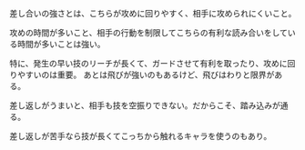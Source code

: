 差し合いの強さとは、こちらが攻めに回りやすく、相手に攻められにくいこと。

攻めの時間が多いこと、相手の行動を制限してこちらの有利な読み合いをしている時間が多いことは強い。

特に、発生の早い技のリーチが長くて、ガードさせて有利を取ったり、攻めに回りやすいのは重要。
あとは飛びが強いのもあるけど、飛びはわりと限界がある。

差し返しがうまいと、相手も技を空振りできない。だからこそ、踏み込みが通る。

差し返しが苦手なら技が長くてこっちから触れるキャラを使うのもあり。
